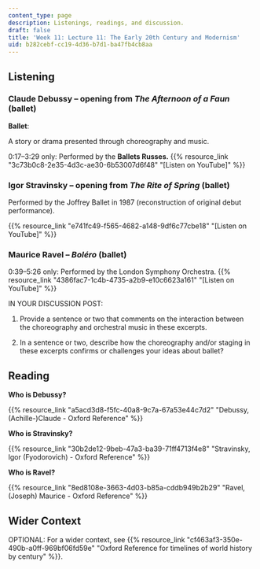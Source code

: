 ```yaml
---
content_type: page
description: Listenings, readings, and discussion.
draft: false
title: 'Week 11: Lecture 11: The Early 20th Century and Modernism'
uid: b282cebf-cc19-4d36-b7d1-ba47fb4cb8aa
---
```

## Listening

### Claude Debussy – opening from *The Afternoon of a Faun* (ballet)

**Ballet**:

A story or drama presented through choreography and music.  

0:17–3:29 only: Performed by the **Ballets Russes.** {{% resource_link "3c73b0c8-2e35-4d3c-ae30-6b53007d6f48" "\[Listen on YouTube\]" %}}

### Igor Stravinsky – opening from *The Rite of Spring* (ballet)

Performed by the Joffrey Ballet in 1987 (reconstruction of original debut performance).

{{% resource_link "e741fc49-f565-4682-a148-9df6c77cbe18" "\[Listen on YouTube\]" %}}

### Maurice Ravel – *Boléro* (ballet)

0:39–5:26 only: Performed by the London Symphony Orchestra. {{% resource_link "4386fac7-1c4b-4735-a2b9-e10c6623a161" "\[Listen on YouTube\]" %}}

IN YOUR DISCUSSION POST:

1) Provide a sentence or two that comments on the interaction between the choreography and orchestral music in these excerpts.  

2) In a sentence or two, describe how the choreography and/or staging in these excerpts confirms or challenges your ideas about ballet?  

## Reading

**Who is Debussy?**

{{% resource_link "a5acd3d8-f5fc-40a8-9c7a-67a53e44c7d2" "Debussy, (Achille-)Claude - Oxford Reference" %}}

**Who is Stravinsky?**

{{% resource_link "30b2de12-9beb-47a3-ba39-71ff4713f4e8" "Stravinsky, Igor (Fyodorovich) - Oxford Reference" %}}

**Who is Ravel?**

{{% resource_link "8ed8108e-3663-4d03-b85a-cddb949b2b29" "Ravel, (Joseph) Maurice - Oxford Reference" %}}

## Wider Context

OPTIONAL: For a wider context, see {{% resource_link "cf463af3-350e-490b-a0ff-969bf06fd59e" "Oxford Reference for timelines of world history by century" %}}.